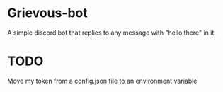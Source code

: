 # Grievous-bot
A simple discord bot that replies to any message with "hello there" in it.


# TODO
Move my token from a config.json file to an environment variable

